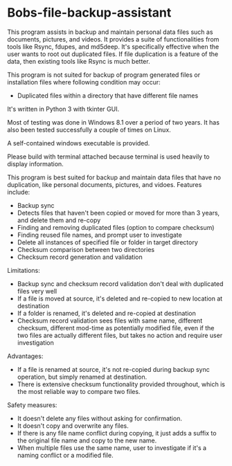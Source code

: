 # Bobs-file-backup-assistant
This program assists in backup and maintain personal data files such as documents, pictures, and videos.
It provides a suite of functionalities from tools like Rsync, fdupes, and md5deep.
It's specifically effective when the user wants to root out duplicated files.
If file duplication is a feature of the data, then existing tools like Rsync is much better.

This program is not suited for backup of program generated files or installation files where following condition may occur:
- Duplicated files within a directory that have different file names

It's written in Python 3 with tkinter GUI.

Most of testing was done in Windows 8.1 over a period of two years.
It has also been tested successfully a couple of times on Linux.

A self-contained windows executable is provided.

Please build with terminal attached because terminal is used heavily to display information.

This program is best suited for backup and maintain data files that have no duplication, like personal documents, pictures, and vidoes.
Features include:
- Backup sync
- Detects files that haven't been copied or moved for more than 3 years, and delete them and re-copy
- Finding and removing duplicated files (option to compare checksum)
- Finding reused file names, and prompt user to investigate
- Delete all instances of specified file or folder in target directory
- Checksum comparison between two directories
- Checksum record generation and validation

Limitations:
- Backup sync and checksum record validation don't deal with duplicated files very well
- If a file is moved at source, it's deleted and re-copied to new location at destination
- If a folder is renamed, it's deleted and re-copied at destination
- Checksum record validation sees files with same name, different checksum, different mod-time as potentially modified file,
    even if the two files are actually different files, but takes no action and require user investigation

Advantages:
- If a file is renamed at source, it's not re-copied during backup sync operation, but simply renamed at destination.
- There is extensive checksum functionality provided throughout, which is the most reliable way to compare two files.

Safety measures:
- It doesn't delete any files without asking for confirmation.
- It doesn't copy and overwrite any files.
- If there is any file name conflict during copying, it just adds a suffix to the original file name and copy to the new name.
- When multiple files use the same name, user to investigate if it's a naming conflict or a modified file.
